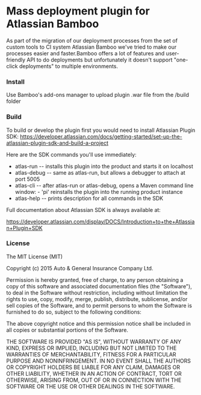 # Mass deployment plugin for Atlassian Bamboo

As part of the migration of our deployment processes from the set of custom tools to CI system Atlassian Bamboo
we've tried to make our processes easier and faster.Bamboo offers a lot of features and user-friendly API
to do deployments but unfortunately it doesn't support "one-click deployments" to multiple environments.

### Install

Use Bamboo's add-ons manager to upload plugin .war file from the /build folder

### Build

To build or develop the plugin first you would need to install Atlassian Plugin SDK: https://developer.atlassian.com/docs/getting-started/set-up-the-atlassian-plugin-sdk-and-build-a-project

Here are the SDK commands you'll use immediately:

* atlas-run   -- installs this plugin into the product and starts it on localhost
* atlas-debug -- same as atlas-run, but allows a debugger to attach at port 5005
* atlas-cli   -- after atlas-run or atlas-debug, opens a Maven command line window:
                 - 'pi' reinstalls the plugin into the running product instance
* atlas-help  -- prints description for all commands in the SDK

Full documentation about Atlassian SDK is always available at:

https://developer.atlassian.com/display/DOCS/Introduction+to+the+Atlassian+Plugin+SDK

### License

The MIT License (MIT)

Copyright (c) 2015 Auto & General Insurance Company Ltd.

Permission is hereby granted, free of charge, to any person obtaining a copy
of this software and associated documentation files (the "Software"), to deal
in the Software without restriction, including without limitation the rights
to use, copy, modify, merge, publish, distribute, sublicense, and/or sell
copies of the Software, and to permit persons to whom the Software is
furnished to do so, subject to the following conditions:

The above copyright notice and this permission notice shall be included in all
copies or substantial portions of the Software.

THE SOFTWARE IS PROVIDED "AS IS", WITHOUT WARRANTY OF ANY KIND, EXPRESS OR
IMPLIED, INCLUDING BUT NOT LIMITED TO THE WARRANTIES OF MERCHANTABILITY,
FITNESS FOR A PARTICULAR PURPOSE AND NONINFRINGEMENT. IN NO EVENT SHALL THE
AUTHORS OR COPYRIGHT HOLDERS BE LIABLE FOR ANY CLAIM, DAMAGES OR OTHER
LIABILITY, WHETHER IN AN ACTION OF CONTRACT, TORT OR OTHERWISE, ARISING FROM,
OUT OF OR IN CONNECTION WITH THE SOFTWARE OR THE USE OR OTHER DEALINGS IN THE
SOFTWARE.

